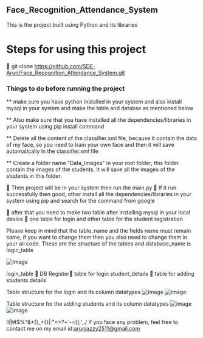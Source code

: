 ## Face_Recognition_Attendance_System
This is the project built using Python and its libraries 

# Steps for using this project

	git clone https://github.com/SDE-Arun/Face_Recognition_Attendance_System.git


### Things to do before running the project

** make sure you have python installed in your system and also install mysql in your system and make the table and databse as mentioned below

** Also make sure that you have installed all the dependencies/libraries in your system using pip install command

** Delete all the content of the classifier.xml file, because it contain the data of my face, so you need to train your own face and then it will save automatically in the classifier.xml file

** Create a folder name "Data_Images" in your root folder, this folder contain the images of the students. It will save all the images of the students in this folder.

	Then project will be in your system then run the main.py
	If it run successfully then good, other install all the dependencies/libraries in your system using pip and search for the command from google 

	after that you need to make two table after installing mysql in your local device 
	one table for login and other table for the student registration

Please keep in mind that the table_name and the fields name must remain same, if you want to change them then you also need to change them in your all code.
These are the structure of the tables and database_name is login_table

 ![image](https://github.com/SDE-Arun/Face_Recognition_Attendance_System/assets/122452288/45e1cab9-a772-459c-8270-ae11a3144b41)

login_table  DB
Register table for login
student_details  table for adding students details

 
Table structure for the login and its column datatypes
 ![image](https://github.com/SDE-Arun/Face_Recognition_Attendance_System/assets/122452288/90596f77-19e4-46ff-a3a7-a438f0437266)
![image](https://github.com/SDE-Arun/Face_Recognition_Attendance_System/assets/122452288/ac4de475-b276-44d4-b495-2e3a366b5771)
 
Table structure for the adding students and its column datatypes
![image](https://github.com/SDE-Arun/Face_Recognition_Attendance_System/assets/122452288/7358cb56-4e99-4244-a76d-29e85cd3e188)
![image](https://github.com/SDE-Arun/Face_Recognition_Attendance_System/assets/122452288/79c7900d-a2f1-44a0-a59f-47c19b940d2c)

 
!@#$%^&*()_+{}|:"<>?~`-=[]\;',./
If you face any problem, feel free to contact me on my email id:arunjazzy2511@gmail.com